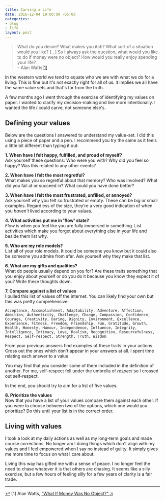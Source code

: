 ```yaml
---
title: Carving a Life
date: 2016-12-04 19:00:00 -05:00
categories:
- blog
- life
layout: post
---
```


<blockquote class="large">
	<p>What do you desire? What makes you itch? What sort of a situation would you like? [...] So I always ask the question, what would you like to do if money were no object? How would you really enjoy spending your life?
	<br>– Alan Watts<a id="anchor-1" href="#note-1" class="fieldnotes-anchor">[1]</a></p>
</blockquote>

In the western world we tend to equate who we are with what we do for a living. This is fine but it's not exactly right for all of us. It implies we all have the same value sets and that's far from the truth.

A few months ago I went through the exercise of identifying my values on paper. I wanted to clarify my decision-making and live more intentionally. I wanted the life _I_ could carve, not someone else's.

## Defining your values 

Below are the questions I answered to understand my value-set. I did this using a piece of paper and a pen. I recommend you try the same as it feels a little bit different than typing it out:

**1. When have I felt happy, fulfilled, and proud of myself?**  
Ask yourself these questions: Who were you with? Why did you feel so happy? Was this related to any other events?

**2. When have I felt the most regretful?**  
What makes you so regretful about that memory? Who was involved? What did you fail at or succeed in? What could you have done better?

**3. When have I felt the most frustrated, unfilled, or annoyed?**  
Ask yourself why you felt so frustrated or empty. These can be big or small examples. Regardless of the size, they're a very good indication of when you _haven't_ lived according to your values. 

**4. What activities put me in 'flow' state?**  
_Flow_ is when you feel like you are fully immersed in something. List activities which make you forget about everything else in your life and beside them list why.

**5. Who are my role models?**  
List all of your role models. It could be someone you know but it could also be someone you admire from afar. Ask yourself why they make that list.

**6. What are my gifts and qualities?**  
What do people usually depend on you for? Are these traits something that you enjoy about yourself or do you do it because you know they expect it of you? Write these thoughts down.

**7. Compare against a list of values**  
I pulled this list of values off the internet. You can likely find your own but this was pretty comprehensive:

	Acceptance, Accomplishment, Adaptability, Adventure, Affection, Ambition, Authenticity, Challenge, Change, Compassion, Confidence, Courage, Creativity, Daring, Dignity, Environment, Excellence, Experience, Fitness, Freedom, Friendship, Fun, Gratitude, Growth, Health, Honesty, Humour, Independence, Influence, Integrity, Intelligence, Intimacy, Love, Realism, Recognition, Resourcefulness, Respect, Self-respect, Strength, Truth, Wisdom

From your previous answers find examples of these traits in your actions. Cross out the ones which don't appear in your answers at all. I spent time relating each answer to a value.

You may find that you consider some of them included in the definition of another. For me, self-respect fell under the umbrella of _respect_ so I crossed out self-respect.

In the end, you should try to aim for a list of five values.

**8. Prioritize the values**  
Now that you have a list of your values compare them against each other. If you were to choose between two of the options, which one would you prioritize? Do this until your list is in the correct order.

## Living with values

I took a look at my daily actions as well as my long-term goals and made course corrections. No longer am I doing things which don't align with my values and I feel empowered when I say no instead of guilty. It simply gives me more time to focus on what I care about.

Living this way has gifted me with a sense of peace. I no longer feel the need to chase whatever it is that others are chasing. It seems like a silly exercise, but a few hours of feeling silly for a few years of clarity is a fair trade.

<hr class="small">

<div class="fieldnotes">
    <p id="note-1"><a href="#anchor-1" class="footnote-back">&#8617;&#xFE0E;</a> <span class="footnote">[1]</span> Alan Watts, <a href="https://www.youtube.com/watch?v=khOaAHK7efc" class="external" target="_blank">&#8220;<span class="external-body">What If Money Was No Object?</span>&#8221; <span class="external-box"><span class="external-box__arrow">↗&#xFE0E;</span></span></a></p>
</div>